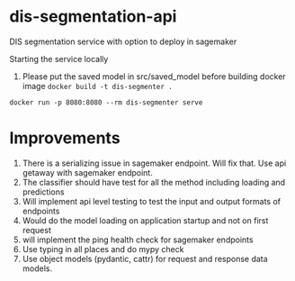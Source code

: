 # dis-segmentation-api
DIS segmentation service with option to deploy in sagemaker

Starting the service locally

1. Please put the saved model in src/saved_model before building docker image
`docker build -t dis-segmenter .`

`docker run -p 8080:8080 --rm dis-segmenter serve`


# Improvements
1. There is a serializing issue in sagemaker endpoint. Will fix that. Use api getaway with sagemaker endpoint.
2. The classifier should have test for all the method including loading and predictions
3. Will implement api level testing to test the input and output formats of endpoints
4. Would do the model loading on application startup and not on first request
5. will implement the ping health check for sagemaker endpoints
6. Use typing in all places and do mypy check
7. Use object models (pydantic, cattr) for request and response data models.

